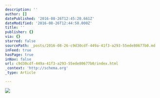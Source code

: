 ```yaml
---
description: ''
author: []
datePublished: '2016-08-26T12:45:20.661Z'
dateModified: '2016-08-26T12:44:58.000Z'
title: ''
publisher: {}
via: {}
starred: false
sourcePath: _posts/2016-08-26-c9d30cdf-449a-41f3-a293-55ede80677b0.md
inFeed: true
hasPage: true
inNav: false
url: c9d30cdf-449a-41f3-a293-55ede80677b0/index.html
_context: 'http://schema.org'
_type: Article

---
```

![](https://the-grid-user-content.s3-us-west-2.amazonaws.com/75567de0-e914-467a-bc20-2d07bbc2e3af.jpg)